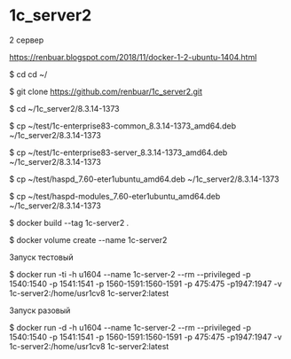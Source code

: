 # 1c_server2

2 сервер

https://renbuar.blogspot.com/2018/11/docker-1-2-ubuntu-1404.html

$ cd cd ~/

$ git clone https://github.com/renbuar/1c_server2.git

$ cd ~/1c_server2/8.3.14-1373

$ cp ~/test/1c-enterprise83-common_8.3.14-1373_amd64.deb ~/1c_server2/8.3.14-1373

$ cp ~/test/1c-enterprise83-server_8.3.14-1373_amd64.deb ~/1c_server2/8.3.14-1373

$ cp ~/test/haspd_7.60-eter1ubuntu_amd64.deb ~/1c_server2/8.3.14-1373

$ cp ~/test/haspd-modules_7.60-eter1ubuntu_amd64.deb ~/1c_server2/8.3.14-1373

$ docker build --tag 1c-server2 .

$ docker volume create --name 1c-server2

Запуск тестовый

$ docker run -ti -h u1604 --name 1c-server-2 --rm --privileged -p 1540:1540 -p 1541:1541 -p 1560-1591:1560-1591 -p 475:475 -p1947:1947 -v 1c-server2:/home/usr1cv8 1c-server2:latest

Запуск разовый

$ docker run -d -h u1604 --name 1c-server-2 --rm --privileged -p 1540:1540 -p 1541:1541 -p 1560-1591:1560-1591 -p 475:475 -p1947:1947 -v 1c-server2:/home/usr1cv8 1c-server2:latest
